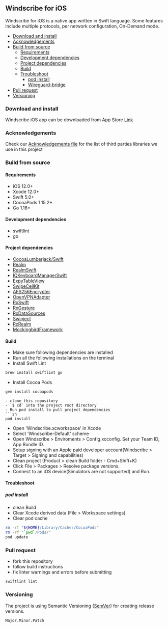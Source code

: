 ## Windscribe for iOS

Windscribe for iOS is a native app written in Swift language. Some features include multiple protocols, per network configuration, On-Demand mode.

- [Download and install](README.md#download-and-install)
- [Acknowledgements](README.md#acknowledgements)
- [Build from source](README.md#build-from-source)
    - [Requirements](README.md#requirements)
    - [Development dependencies](README.md#development-dependencies)
    - [Project dependencies](README.md#install-dependencies)
    - [Build](README.md#build)
    - [Troubleshoot](README.md#troubleshoot)
        - [pod install](README.md#pod-install)
        - [Wireguard-bridge](README.md#wireguard-bridge)
- [Pull request](README.md#pull-request)
- [Versioning](README.md#versioning)

### Download and install

Windscribe iOS app can be downloaded from App Store
[Link](https://apps.apple.com/us/app/windscribe-vpn/id1129435228)

### Acknowledgements
Check our [Acknowledgements file](ACKNOWLEDGEMENTS.md) for the list of third parties libraries we use in this project

### Build from source

#### Requirements
- iOS 12.0+
- Xcode 12.0+
- Swift 5.0+
- CocoaPods 1.15.2+
- Go 1.16+

#### Development dependencies
- swiftlint
- go

#### Project dependencies
 - [CocoaLumberjack/Swift](https://github.com/CocoaLumberjack/CocoaLumberjack)
 - [Realm](https://github.com/realm/realm-swift)
 - [RealmSwift](https://github.com/realm/realm-swift)
 - [IQKeyboardManagerSwift](https://github.com/hackiftekhar/IQKeyboardManager)
 - [ExpyTableView](https://github.com/okhanokbay/ExpyTableView)
 - [SwipeCellKit](https://github.com/SwipeCellKit/SwipeCellKit)
 - [AES256Encrypter](https://github.com/dhilowitz/AES256Encrypter)
 - [OpenVPNAdapter](https://github.com/ss-abramchuk/OpenVPNAdapter)
 - [RxSwift](https://github.com/ReactiveX/RxSwift)
 - [RxGesture](https://github.com/RxSwiftCommunity/RxGesture)
 - [RxDataSources](https://github.com/RxSwiftCommunity/RxDataSources)
 - [Swinject](https://github.com/Swinject/Swinject)
 - [RxRealm](https://github.com/RxSwiftCommunity/RxRealm)
 - [MockingbirdFramework](https://github.com/typealiased/mockingbird)

#### Build
- Make sure following dependencies are installed
- Run all the following installations on the terminal
- Install Swift Lint
```sh
brew install swiftlint go
```
- Install Cocoa Pods
```sh
gem install cocoapods
```

```
- clone this repository
- `$ cd` into the project root directory
- Run pod install to pull project dependencies
```sh
pod install 
```
- Open 'Windscribe.xcworkspace' in Xcode
- Select 'Windscribe-Default' scheme
- Open Windscribe > Enviroments > Config.xcconfig. Set your Team ID, App Bundle ID.
- Setup signing with an Apple paid developer account(Windscribe > Target > Signing and capabilities)
- Clean project (Product > clean Build folder - Cmd+Shift+K)
- Click File > Packages > Resolve package versions.
- Connect to an iOS device(Simulators are not supported) and Run.

#### Troubleshoot
##### pod install
- clean Build
- Clear Xcode derived data (File > Workspace settings)
- Clear pod cache
```sh
rm -rf "${HOME}/Library/Caches/CocoaPods"
rm -rf "`pwd`/Pods/"
pod update
```

### Pull request
- fork this repository
- follow build instructions
- fix linter warnings and errors before submitting
```sh
swiftlint lint
```

### Versioning
The project is using Semantic Versioning ([SemVer](https://semver.org)) for creating release versions.

`Major.Minor.Patch`
